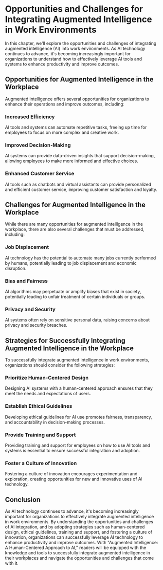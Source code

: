 Opportunities and Challenges for Integrating Augmented Intelligence in Work Environments
==================================================================================================================================================

In this chapter, we'll explore the opportunities and challenges of integrating augmented intelligence (AI) into work environments. As AI technology continues to advance, it's becoming increasingly important for organizations to understand how to effectively leverage AI tools and systems to enhance productivity and improve outcomes.

Opportunities for Augmented Intelligence in the Workplace
---------------------------------------------------------

Augmented intelligence offers several opportunities for organizations to enhance their operations and improve outcomes, including:

### Increased Efficiency

AI tools and systems can automate repetitive tasks, freeing up time for employees to focus on more complex and creative work.

### Improved Decision-Making

AI systems can provide data-driven insights that support decision-making, allowing employees to make more informed and effective choices.

### Enhanced Customer Service

AI tools such as chatbots and virtual assistants can provide personalized and efficient customer service, improving customer satisfaction and loyalty.

Challenges for Augmented Intelligence in the Workplace
------------------------------------------------------

While there are many opportunities for augmented intelligence in the workplace, there are also several challenges that must be addressed, including:

### Job Displacement

AI technology has the potential to automate many jobs currently performed by humans, potentially leading to job displacement and economic disruption.

### Bias and Fairness

AI algorithms may perpetuate or amplify biases that exist in society, potentially leading to unfair treatment of certain individuals or groups.

### Privacy and Security

AI systems often rely on sensitive personal data, raising concerns about privacy and security breaches.

Strategies for Successfully Integrating Augmented Intelligence in the Workplace
-------------------------------------------------------------------------------

To successfully integrate augmented intelligence in work environments, organizations should consider the following strategies:

### Prioritize Human-Centered Design

Designing AI systems with a human-centered approach ensures that they meet the needs and expectations of users.

### Establish Ethical Guidelines

Developing ethical guidelines for AI use promotes fairness, transparency, and accountability in decision-making processes.

### Provide Training and Support

Providing training and support for employees on how to use AI tools and systems is essential to ensure successful integration and adoption.

### Foster a Culture of Innovation

Fostering a culture of innovation encourages experimentation and exploration, creating opportunities for new and innovative uses of AI technology.

Conclusion
----------

As AI technology continues to advance, it's becoming increasingly important for organizations to effectively integrate augmented intelligence in work environments. By understanding the opportunities and challenges of AI integration, and by adopting strategies such as human-centered design, ethical guidelines, training and support, and fostering a culture of innovation, organizations can successfully leverage AI technology to enhance productivity and improve outcomes. With "Augmented Intelligence: A Human-Centered Approach to AI," readers will be equipped with the knowledge and tools to successfully integrate augmented intelligence in their workplaces and navigate the opportunities and challenges that come with it.
